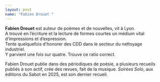 ```yaml
---
layout: post
name: "Fabien Drouet "
---
```

**Fabien Drouet** est auteur de poèmes et de nouvelles, vit à Lyon.\
A trouvé en l’écriture et la lecture de formes courtes un médium vital d’impressions et d’expression.\
Tente quelquefois d'honorer des CDD dans le secteur du nettoyage industriel.\
Y parvient une fois sur quatre. Trouve ce ratio correct.

Fabien Drouet publie dans des périodiques de poésie, a plusieurs recueils publiés à son actif, crée des revues, fait de la musique. *Soirées Solo*, aux éditions du Sabot en 2025, est son dernier recueil.